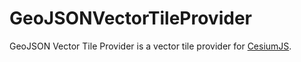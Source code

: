 # GeoJSONVectorTileProvider
GeoJSON Vector Tile Provider is a vector tile provider for [CesiumJS](https://cesiumjs.org/).
